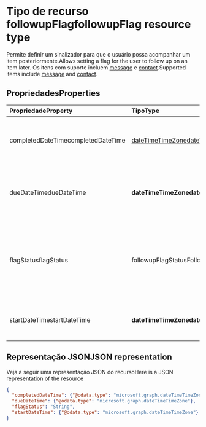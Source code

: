 # <a name="followupflag-resource-type"></a><span data-ttu-id="b9e3b-101">Tipo de recurso followupFlag</span><span class="sxs-lookup"><span data-stu-id="b9e3b-101">followupFlag resource type</span></span>


<span data-ttu-id="b9e3b-102">Permite definir um sinalizador para que o usuário possa acompanhar um item posteriormente.</span><span class="sxs-lookup"><span data-stu-id="b9e3b-102">Allows setting a flag for the user to follow up on an item later.</span></span> <span data-ttu-id="b9e3b-103">Os itens com suporte incluem [message](message.md) e [contact](contact.md).</span><span class="sxs-lookup"><span data-stu-id="b9e3b-103">Supported items include [message](message.md) and [contact](contact.md).</span></span>

## <a name="properties"></a><span data-ttu-id="b9e3b-104">Propriedades</span><span class="sxs-lookup"><span data-stu-id="b9e3b-104">Properties</span></span>
| <span data-ttu-id="b9e3b-105">Propriedade</span><span class="sxs-lookup"><span data-stu-id="b9e3b-105">Property</span></span>     | <span data-ttu-id="b9e3b-106">Tipo</span><span class="sxs-lookup"><span data-stu-id="b9e3b-106">Type</span></span>   |<span data-ttu-id="b9e3b-107">Descrição</span><span class="sxs-lookup"><span data-stu-id="b9e3b-107">Description</span></span>|
|:---------------|:--------|:----------|
|<span data-ttu-id="b9e3b-108">completedDateTime</span><span class="sxs-lookup"><span data-stu-id="b9e3b-108">completedDateTime</span></span>|[<span data-ttu-id="b9e3b-109">dateTimeTimeZone</span><span class="sxs-lookup"><span data-stu-id="b9e3b-109">dateTimeTimeZone</span></span>](dateTimeTimeZone.md)|<span data-ttu-id="b9e3b-110">Data e hora em que o acompanhamento foi concluído.</span><span class="sxs-lookup"><span data-stu-id="b9e3b-110">The date and time that the follow-up was finished.</span></span>|
|<span data-ttu-id="b9e3b-111">dueDateTime</span><span class="sxs-lookup"><span data-stu-id="b9e3b-111">dueDateTime</span></span>|<span data-ttu-id="b9e3b-112">**dateTimeTimeZone**</span><span class="sxs-lookup"><span data-stu-id="b9e3b-112">**dateTimeTimeZone**</span></span>|<span data-ttu-id="b9e3b-113">Data e hora em que o acompanhamento deve ser concluído.</span><span class="sxs-lookup"><span data-stu-id="b9e3b-113">The date and time that the follow-up is to be finished.</span></span>|
|<span data-ttu-id="b9e3b-114">flagStatus</span><span class="sxs-lookup"><span data-stu-id="b9e3b-114">flagStatus</span></span>|<span data-ttu-id="b9e3b-115">followupFlagStatus</span><span class="sxs-lookup"><span data-stu-id="b9e3b-115">FollowupFlagStatus</span></span>|<span data-ttu-id="b9e3b-116">O status de acompanhamento de um item.</span><span class="sxs-lookup"><span data-stu-id="b9e3b-116">The status for follow-up for an item.</span></span> <span data-ttu-id="b9e3b-117">Os valores possíveis são: `notFlagged`, `complete` e `flagged`.</span><span class="sxs-lookup"><span data-stu-id="b9e3b-117">Possible values are `notFlagged`, `complete`, and `flagged`.</span></span>|
|<span data-ttu-id="b9e3b-118">startDateTime</span><span class="sxs-lookup"><span data-stu-id="b9e3b-118">startDateTime</span></span>|<span data-ttu-id="b9e3b-119">**dateTimeTimeZone**</span><span class="sxs-lookup"><span data-stu-id="b9e3b-119">**dateTimeTimeZone**</span></span>|<span data-ttu-id="b9e3b-120">Data e hora em que o acompanhamento deve começar.</span><span class="sxs-lookup"><span data-stu-id="b9e3b-120">The date and time that the follow-up is to begin.</span></span>|

## <a name="json-representation"></a><span data-ttu-id="b9e3b-121">Representação JSON</span><span class="sxs-lookup"><span data-stu-id="b9e3b-121">JSON representation</span></span>

<span data-ttu-id="b9e3b-122">Veja a seguir uma representação JSON do recurso</span><span class="sxs-lookup"><span data-stu-id="b9e3b-122">Here is a JSON representation of the resource</span></span>

<!-- {
  "blockType": "resource",
  "optionalProperties": [

  ],
  "@odata.type": "microsoft.graph.followupFlag"
}-->

```json
{
  "completedDateTime": {"@odata.type": "microsoft.graph.dateTimeTimeZone"},
  "dueDateTime": {"@odata.type": "microsoft.graph.dateTimeTimeZone"},
  "flagStatus": "String",
  "startDateTime": {"@odata.type": "microsoft.graph.dateTimeTimeZone"}
}

```

<!-- uuid: 8fcb5dbc-d5aa-4681-8e31-b001d5168d79
2015-10-25 14:57:30 UTC -->
<!-- {
  "type": "#page.annotation",
  "description": "followupFlag resource",
  "keywords": "",
  "section": "documentation",
  "tocPath": ""
}-->
